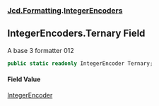 ### [Jcd.Formatting](Jcd.Formatting.md 'Jcd.Formatting').[IntegerEncoders](Jcd.Formatting.IntegerEncoders.md 'Jcd.Formatting.IntegerEncoders')

## IntegerEncoders.Ternary Field

A base 3 formatter 012

```csharp
public static readonly IntegerEncoder Ternary;
```

#### Field Value
[IntegerEncoder](Jcd.Formatting.IntegerEncoder.md 'Jcd.Formatting.IntegerEncoder')
